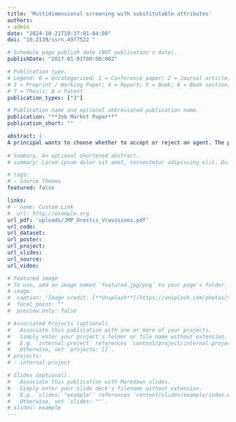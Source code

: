 ```yaml
---
title: 'Multidimensional screening with substitutable attributes'
authors:
- admin
date: "2024-10-21T19:37:01-04:00"
doi: "10.2139/ssrn.4977522 "

# Schedule page publish date (NOT publication's date).
publishDate: "2017-01-01T00:00:00Z"

# Publication type.
# Legend: 0 = Uncategorized; 1 = Conference paper; 2 = Journal article;
# 3 = Preprint / Working Paper; 4 = Report; 5 = Book; 6 = Book section;
# 7 = Thesis; 8 = Patent
publication_types: ["3"]

# Publication name and optional abbreviated publication name.
publication: "**Job Market Paper**"
publication_short: ""

abstract: |
A principal wants to choose whether to accept or reject an agent. The principal can perform a costly test that measures a combination of the agent's valuable qualities without revealing each quality separately. The agent can present evidence on some qualities but not others. I call the latter qualities talent. Although favorable, evidence can make the principal ascribe the test result to a certain quality, thereby negatively affecting his assessment of the agent's talent. Thus, testing may interfere with the agent's incentives to present evidence. Indeed, when the test is less sensitive to talent than talent is valuable to the principal, a conflict arises between the two evaluation methods: (i) testing and (ii) asking for evidence. The optimal mechanism leads to two types of errors, both favoring high- over low-evidence agents: (i) It accepts without testing some unworthy high-evidence agents, and (ii) it accepts after testing some unworthy medium-evidence agents while rejecting some worthy low-evidence ones.
 
# Summary. An optional shortened abstract.
# summary: Lorem ipsum dolor sit amet, consectetur adipiscing elit. Duis posuere tellus ac convallis placerat. Proin tincidunt magna sed ex sollicitudin condimentum.

# tags:
# - Source Themes
featured: false

links:
# - name: Custom Link
#  url: http://example.org
url_pdf: 'uploads/JMP_Orestis_Vravosinos.pdf'
url_code: 
url_dataset: 
url_poster: 
url_project: 
url_slides: 
url_source: 
url_video: 

# Featured image
# To use, add an image named `featured.jpg/png` to your page's folder. 
# image:
#  caption: 'Image credit: [**Unsplash**](https://unsplash.com/photos/s9CC2SKySJM)'
#  focal_point: ""
#  preview_only: false

# Associated Projects (optional).
#   Associate this publication with one or more of your projects.
#   Simply enter your project's folder or file name without extension.
#   E.g. `internal-project` references `content/project/internal-project/index.md`.
#   Otherwise, set `projects: []`.
# projects:
# - internal-project

# Slides (optional).
#   Associate this publication with Markdown slides.
#   Simply enter your slide deck's filename without extension.
#   E.g. `slides: "example"` references `content/slides/example/index.md`.
#   Otherwise, set `slides: ""`.
# slides: example
---
```


